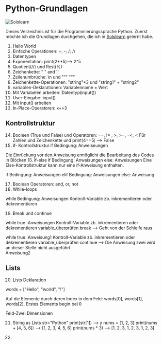 # Python-Grundlagen

![Sololearn](https://www.google.com/imgres?imgurl=https%3A%2F%2Ficonape.com%2Fwp-content%2Fpng_logo_vector%2Fsololearn-logo.png&imgrefurl=https%3A%2F%2Ficonape.com%2Fsololearn-logo-logo-icon-svg-png.html&tbnid=Nllni-XPSCn9NM&vet=12ahUKEwjMm4ikoKf1AhVF-4UKHejZBFAQMygQegUIARDLAQ..i&docid=vCW52Xsn0aWufM&w=600&h=600&itg=1&q=Sololearn&ved=2ahUKEwjMm4ikoKf1AhVF-4UKHejZBFAQMygQegUIARDLAQ)

Dieses Verzeichnis ist für die Programmierungssprache Python. Zuerst möchte ich die Grundlagen durchgehen, die ich in [Sololearn](https://www.sololearn.com/learning/1157) gelernt habe.

1. Hello World
2. Einfache Operationen:            +; -; /; //
3. Datentypen
4. Exponentation:                   print(2**5)--> 2^5
5. Quotient(//) und Rest(%)
6. Zeichenkette:                    " " and ''
7. Zeilenumbrüche:                  \n und """ """
8. Zeichenkette-Operationen:        "string"*3 und "string1" + "string2"
9. variablen-Deklarationen:         Variablenname = Wert
10. Mit Variabelen arbeiten:        Datentyp(input())
11. User-Eingabe:                   input()
12. Mit input() arbeiten
13. In-Place-Operatoren:            x+=3

## Kontrollstruktur

14. Booleen (True und False) und Operatoren:         ==, != , >, >=, =<, < Für Zahlen und Zeichenkette und print(4==5) --> False
15. if- Kontrollstruktur
if Bedingung:
   Anweiseungen

Die Einrückung vor den Anweisung ermöglicht die Bearbeitung des Codes in Blöcken
16. if-else
if Bedingung: 
    Anweisungen 
else:
    Anweisungen 
Eine Else-Kontrollstruktur kann nur eine if-Anweisung enthalten.

if Bedingung: 
    Anweisungen 
elif Bedingung:
    Anweisungen
else:
    Anweisung

17. Boolean Operatoren:                              and, or, not 
18. While-loops

while Bedingung: 
    Anweisungen
    Kontroll-Variable zb. inkrementieren oder dekrementieren

19. Break und continue

while true: 
    Anweisungen
    Kontroll-Variable zb. inkrementieren oder dekrementieren
    variable_überprüfen
    break --> Geht von der Schleife raus

 while true: 
    Anweisung1
    Kontroll-Variable zb. inkrementieren oder dekrementieren
    variable_überprüfen
    continue    --> Die Anweisung zwei wird an dieser Stelle nicht ausgeführt  
    Anweisung2

## Lists
20. Lists Deklaration

words = ["Hello", "world", "!"]  

Auf die Elemente durch deren Index in dem Feld: words[0], words[1], words[2]. Erstes Elements begin bei 0

Feld-Zwei Dimensionen 

21. String as Lists
str="Python"
print(str[1]) --> y
nums = [1, 2, 3]
print(nums + [4, 5, 6])  --> [1, 2, 3, 4, 5, 6]
print(nums * 3) --> [1, 2, 3, 1, 2, 3, 1, 2, 3]

22. 
